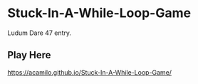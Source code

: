 # Stuck-In-A-While-Loop-Game
Ludum Dare 47 entry.

## Play Here
https://acamilo.github.io/Stuck-In-A-While-Loop-Game/
